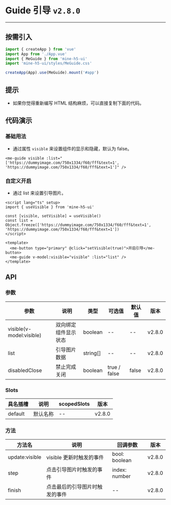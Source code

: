 # Guide 引导 `v2.8.0`

---

## 按需引入

```ts
import { createApp } from 'vue'
import App from './App.vue'
import { MeGuide } from 'mine-h5-ui'
import 'mine-h5-ui/styles/MeGuide.css'

createApp(App).use(MeGuide).mount('#app')
```

## 提示

- 如果你觉得重新编写 HTML 结构麻烦，可以直接复制下面的代码。

## 代码演示

### 基础用法

- 通过属性 `visible` 来设置组件的显示和隐藏，默认为 false。

```vue
<me-guide visible :list="['https://dummyimage.com/750x1334/f60/fff&text=1', 'https://dummyimage.com/750x1334/f60/fff&text=1']" />
```

### 自定义开启

- 通过 list 来设置引导图片。

```vue
<script lang="ts" setup>
import { useVisible } from 'mine-h5-ui'

const [visible, setVisible] = useVisible()
const list = Object.freeze(['https://dummyimage.com/750x1334/f60/fff&text=1', 'https://dummyimage.com/750x1334/f60/fff&text=1'])
</script>

<template>
  <me-button type="primary" @click="setVisible(true)">开启引导</me-button>
  <me-guide v-model:visible="visible" :list="list" />
</template>
```

## API

### 参数

| 参数                     | 说明                 | 类型     | 可选值       | 默认值 | 版本   |
| ------------------------ | -------------------- | -------- | ------------ | ------ | ------ |
| visible(v-model:visible) | 双向绑定组件显示状态 | boolean  | --           | --     | v2.8.0 |
| list                     | 引导图片数据         | string[] | --           | --     | v2.8.0 |
| disabledClose            | 禁止完成关闭         | boolean  | true / false | false  | v2.8.0 |

### Slots

| 具名插槽 | 说明     | scopedSlots | 版本   |
| -------- | -------- | ----------- | ------ |
| default  | 默认名称 | --          | v2.8.0 |

### 方法

| 方法名         | 说明                           | 回调参数      | 版本   |
| -------------- | ------------------------------ | ------------- | ------ |
| update:visible | visible 更新时触发的事件       | bool: boolean | v2.8.0 |
| step           | 点击引导图片时触发的事件       | index: number | v2.8.0 |
| finish         | 点击最后的引导图片时触发的事件 | --            | v2.8.0 |
